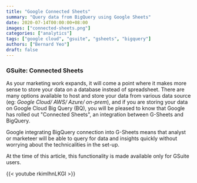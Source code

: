 ```yaml
---
title: "Google Connected Sheets"
summary: "Query data from BigQuery using Google Sheets"
date: 2020-07-14T00:00:00+08:00
images: ["connected-sheets.png"]
categories: ["analytics"]
tags: ["google cloud", "gsuite", "gsheets", "bigquery"]
authors: ["Bernard Yeo"]
draft: false
---
```


### GSuite: Connected Sheets  

As your marketing work expands, it will come a point where it makes more sense to store your data on a database instead of spreadsheet. There are many options available to host and store your data from various data source (eg: _Google Cloud/ AWS/ Azure/ on-prem_), and if you are storing your data on Google Cloud Big Query (BQ), you will be pleased to know that Google has rolled out "Connected Sheets", an integration between G-Sheets and BigQuery.  

Google integrating BigQuery connection into G-Sheets means that analyst or marketeer will be able to query for data and insights quickly without worrying about the technicalities in the set-up. 

At the time of this article, this functionality is made available only for GSuite users. 


{{< youtube rkimIhnLKGI >}}
<br>
